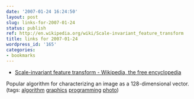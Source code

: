 ```yaml
---
date: '2007-01-24 16:24:50'
layout: post
slug: links-for-2007-01-24
status: publish
ref: http://en.wikipedia.org/wiki/Scale-invariant_feature_transform
title: links for 2007-01-24
wordpress_id: '165'
categories:
- bookmarks
---
```




  * [Scale-invariant feature transform - Wikipedia, the free encyclopedia](http://en.wikipedia.org/wiki/Scale-invariant_feature_transform)




Popular algorithm for characterizing an image as a 128-dimensional vector. (tags: [algorithm](http://del.icio.us/eob/algorithm) [graphics](http://del.icio.us/eob/graphics) [programming](http://del.icio.us/eob/programming) [photo](http://del.icio.us/eob/photo))






